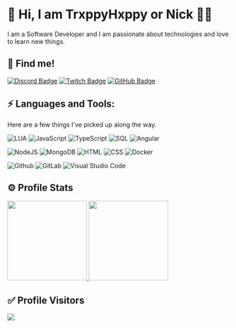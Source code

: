 
# 👋 Hi, I am TrxppyHxppy or Nick 👨‍💻

I am a Software Developer and I am passionate about technologies and love to learn new things.

## 🔭 Find me!

[![Discord Badge](https://img.shields.io/badge/-Discord-0e76a8?style=flat-square&logo=Discord&logoColor=white)](https://discord.gg/XF2MCyVpbE)
[![Twitch Badge](https://img.shields.io/badge/-Twitch-8526E3?style=flat-square&logo=Twitch&logoColor=white)](https://twitch.com/trxppyhxppy_)
[![GitHub Badge](https://img.shields.io/badge/-GitHub-ffffff?style=flat-square&logo=Github&logoColor=black)](https://github.com/trxppyhxppy)


## ⚡ Languages and Tools:

Here are a few things I've picked up along the way.


  ![LUA](https://img.shields.io/badge/LUA-000?style=for-the-badge&logo=lua&logoColor=4479A1) ![JavaScript](https://img.shields.io/badge/JavaScript-F7DF1E?style=for-the-badge&logo=javascript&logoColor=black) ![TypeScript](https://img.shields.io/badge/TypeScript-007ACC?style=for-the-badge&logo=typescript&logoColor=white) ![SQL](https://img.shields.io/badge/-SQL-000?style=for-the-badge&logo=MySQL&logoColor=4479A1) ![Angular](https://img.shields.io/badge/Angular-DD0031?style=for-the-badge&logo=angular&logoColor=white)
  
  ![NodeJS](https://img.shields.io/badge/Node.js-43853D?style=for-the-badge&logo=node.js&logoColor=white)
 ![MongoDB](https://img.shields.io/badge/MongoDB-4EA94B?style=for-the-badge&logo=mongodb&logoColor=white)
 ![HTML](https://img.shields.io/badge/HTML5-E34F26?style=for-the-badge&logo=html5&logoColor=white) ![CSS](https://img.shields.io/badge/CSS-239120?&style=for-the-badge&logo=css3&logoColor=white)
 ![Docker](https://img.shields.io/badge/docker%20-%230db7ed.svg?&style=for-the-badge&logo=docker&logoColor=white)

 ![Github](https://img.shields.io/badge/github%20-%23121011.svg?&style=for-the-badge&logo=github&logoColor=white)  ![GitLab](https://img.shields.io/badge/gitlab%20-%23F05033.svg?&style=for-the-badge&logo=gitlab&logoColor=white)  ![Visual Studio Code](https://img.shields.io/badge/-Visual%20Studio%20Code-333333?&style=for-the-badge&logo=visual-studio-code&logoColor=007ACC)

## ⚙️ Profile Stats

<p align="left">
<a href="https://github.com/trxppyhxppy">
  <img height="180em" src="https://github-readme-stats.vercel.app/api?username=trxppyhxppy&layout=compact&theme=react"/>
  <img height="180em" src="https://github-readme-stats-eight-theta.vercel.app/api/top-langs/?username=trxppyhxppy&layout=compact&langs_count=8&theme=react"/>
</a>
</p>

## ✅ Profile Visitors
![](https://komarev.com/ghpvc/?username=trxppyhxppy&label=Visitors&color=blue&style=plastic)


 
